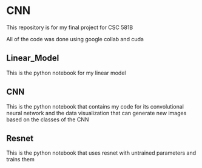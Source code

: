 # CNN
This repository is for my final project for CSC 581B 

All of the code was done using google collab and cuda

## Linear_Model

This is the python notebook for my linear model

## CNN

This is the python notebook that contains my code for its convolutional neural network and the data visualization that can generate new images based on the classes of the CNN

## Resnet

This is the python notebook that uses resnet with untrained parameters and trains them
